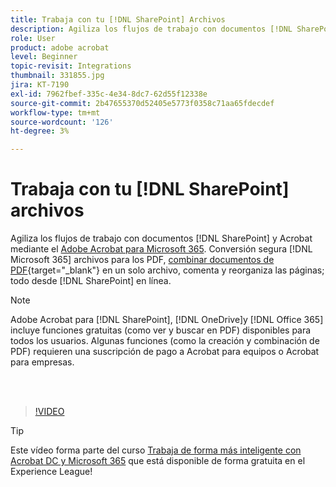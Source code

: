 ```yaml
---
title: Trabaja con tu [!DNL SharePoint] Archivos
description: Agiliza los flujos de trabajo con documentos [!DNL SharePoint] y Acrobat con Adobe Acrobat para [!DNL Microsoft 365]
role: User
product: adobe acrobat
level: Beginner
topic-revisit: Integrations
thumbnail: 331855.jpg
jira: KT-7190
exl-id: 7962fbef-335c-4e34-8dc7-62d55f12338e
source-git-commit: 2b47655370d52405e5773f0358c71aa65fdecdef
workflow-type: tm+mt
source-wordcount: '126'
ht-degree: 3%

---
```


# Trabaja con tu [!DNL SharePoint] archivos

Agiliza los flujos de trabajo con documentos [!DNL SharePoint] y Acrobat mediante el [Adobe Acrobat para Microsoft 365](https://appsource.microsoft.com/en-us/product/web-apps/adobeinc.adobe-document-cloud-pdf?tab=Overview). Conversión segura [!DNL Microsoft 365] archivos para los PDF, [combinar documentos de PDF](https://www.adobe.com/es/acrobat/online/merge-pdf.html){target="_blank"} en un solo archivo, comenta y reorganiza las páginas; todo desde [!DNL SharePoint] en línea.

>[!NOTE]
>
>Adobe Acrobat para [!DNL SharePoint], [!DNL OneDrive]y [!DNL Office 365] incluye funciones gratuitas (como ver y buscar en PDF) disponibles para todos los usuarios. Algunas funciones (como la creación y combinación de PDF) requieren una suscripción de pago a Acrobat para equipos o Acrobat para empresas.

<br> 

>[!VIDEO](https://video.tv.adobe.com/v/331855?quality=12&learn=on&hidetitle=true)

>[!TIP]
>
>Este vídeo forma parte del curso [Trabaja de forma más inteligente con Acrobat DC y Microsoft 365](https://experienceleague.adobe.com/?recommended=Acrobat-U-1-2021.microsoft365) que está disponible de forma gratuita en el Experience League!
